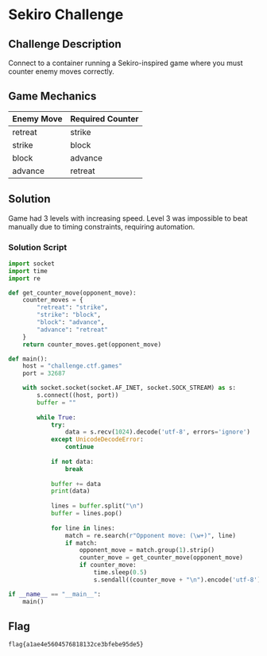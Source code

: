 # Sekiro Challenge

## Challenge Description
Connect to a container running a Sekiro-inspired game where you must counter enemy moves correctly.

## Game Mechanics
| Enemy Move | Required Counter |
|------------|-----------------|
| retreat    | strike         |
| strike     | block          |
| block      | advance        |
| advance    | retreat        |

## Solution
Game had 3 levels with increasing speed. Level 3 was impossible to beat manually due to timing constraints, requiring automation.

### Solution Script
```python
import socket
import time
import re

def get_counter_move(opponent_move):
    counter_moves = {
        "retreat": "strike",
        "strike": "block",
        "block": "advance",
        "advance": "retreat"
    }
    return counter_moves.get(opponent_move)

def main():
    host = "challenge.ctf.games"
    port = 32687

    with socket.socket(socket.AF_INET, socket.SOCK_STREAM) as s:
        s.connect((host, port))
        buffer = ""
        
        while True:
            try:
                data = s.recv(1024).decode('utf-8', errors='ignore')
            except UnicodeDecodeError:
                continue
                
            if not data:
                break
                
            buffer += data
            print(data)
            
            lines = buffer.split("\n")
            buffer = lines.pop()
            
            for line in lines:
                match = re.search(r"Opponent move: (\w+)", line)
                if match:
                    opponent_move = match.group(1).strip()
                    counter_move = get_counter_move(opponent_move)
                    if counter_move:
                        time.sleep(0.5)
                        s.sendall((counter_move + "\n").encode('utf-8'))

if __name__ == "__main__":
    main()
```

## Flag
```
flag{a1ae4e5604576818132ce3bfebe95de5}
```
